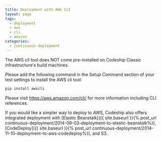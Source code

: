 ```yaml
---
title: Deployment with AWS CLI
layout: page
tags:
  - deployment
  - aws
  - cli
  - amazon
categories:
  - continuous-deployment
---
```

The AWS cli tool does NOT come pre-installed on Codeship Classic infrastructure's build machines.

Please add the following command in the Setup Command section of your test settings to install the AWS cli tool:

```bash
pip install awscli
```

Please visit https://aws.amazon.com/cli/ for more information including CLI references.

If you would like a simpler way to deploy to AWS, Codeship also offers integrated deployment with [Elastic Beanstalk]({{ site.baseurl }}{% post_url continuous-deployment/2014-09-03-deployment-to-elastic-beanstalk%}), [CodeDeploy]({{ site.baseurl }}{% post_url continuous-deployment/2014-11-10-deployment-to-aws-codedeploy%}), and S3.
